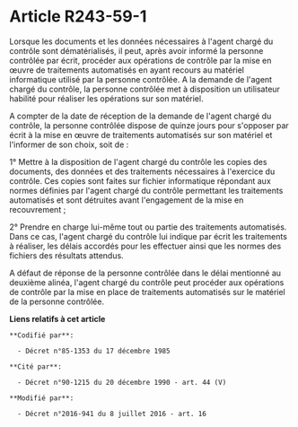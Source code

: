 # Article R243-59-1

Lorsque les documents et les données nécessaires à l'agent chargé du contrôle sont dématérialisés, il peut, après avoir
informé la personne contrôlée par écrit, procéder aux opérations de contrôle par la mise en œuvre de traitements automatisés
en ayant recours au matériel informatique utilisé par la personne contrôlée. A la demande de l'agent chargé du contrôle, la
personne contrôlée met à disposition un utilisateur habilité pour réaliser les opérations sur son matériel. 

A compter de la date de réception de la demande de l'agent chargé du contrôle, la personne contrôlée dispose de quinze jours
pour s'opposer par écrit à la mise en œuvre de traitements automatisés sur son matériel et l'informer de son choix, soit
de : 

1° Mettre à la disposition de l'agent chargé du contrôle les copies des documents, des données et des traitements nécessaires
à l'exercice du contrôle. Ces copies sont faites sur fichier informatique répondant aux normes définies par l'agent chargé du
contrôle permettant les traitements automatisés et sont détruites avant l'engagement de la mise en recouvrement ; 

2° Prendre en charge lui-même tout ou partie des traitements automatisés. Dans ce cas, l'agent chargé du contrôle lui indique
par écrit les traitements à réaliser, les délais accordés pour les effectuer ainsi que les normes des fichiers des résultats
attendus. 

A défaut de réponse de la personne contrôlée dans le délai mentionné au deuxième alinéa, l'agent chargé du contrôle peut
procéder aux opérations de contrôle par la mise en place de traitements automatisés sur le matériel de la personne contrôlée.

**Liens relatifs à cet article**

	**Codifié par**:

	  - Décret n°85-1353 du 17 décembre 1985

	**Cité par**:

	  - Décret n°90-1215 du 20 décembre 1990 - art. 44 (V)

	**Modifié par**:

	  - Décret n°2016-941 du 8 juillet 2016 - art. 16
